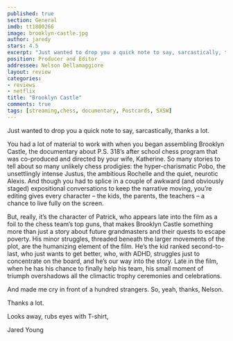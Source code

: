 ```yaml
---
published: true
section: General
imdb: tt1800266
image: brooklyn-castle.jpg
author: jaredy 
stars: 4.5
excerpt: "Just wanted to drop you a quick note to say, sarcastically, thanks a lot."
position: Producer and Editor
addressee: Nelson Dellamaggiore
layout: review
categories:
- reviews
- netflix
title: "Brooklyn Castle"
comments: true
tags: [streaming,chess, documentary, Postcards, SXSW]
---
```

<p>Just wanted to drop you a quick note to say, sarcastically, thanks a lot.</p>
<p>You had a lot of material to work with when you began assembling Brooklyn Castle, the documentary about P.S. 318&rsquo;s after school chess program that was co-produced and directed by your wife, Katherine. So many stories to tell about so many unlikely chess prodigies: the hyper-charismatic Pobo, the unsettlingly intense Justus, the ambitious Rochelle and the quiet, neurotic Alexis. And though you had to splice in a couple of awkward (and obviously staged) expositional conversations to keep the narrative moving, you&rsquo;re editing gives every character &ndash; the kids, the parents, the teachers &ndash; a chance to live fully on the screen.</p>
<p>But, really, it&rsquo;s the character of Patrick, who appears late into the film as a foil to the chess team&rsquo;s top guns, that makes Brooklyn Castle something more than just a story about future grandmasters and their quests to escape poverty. His minor struggles, threaded beneath the larger movements of the plot, are the humanizing element of the film. He&rsquo;s the kid ranked second-to-last, who just wants to get better, who, with ADHD, struggles just to concentrate on the board, and he&rsquo;s our way into the story. Late in the film, when he has his chance to finally help his team, his small moment of triumph overshadows all the climactic trophy ceremonies and celebrations.</p>
<p>And made me cry in front of a hundred strangers.  So, yeah, thanks, Nelson.</p>
<p>Thanks a lot.</p>
<p>Looks away, rubs eyes with T-shirt,</p>
<p>Jared Young</p>
